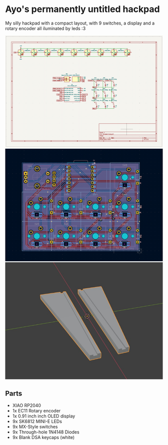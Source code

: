 # Ayo's permanently untitled hackpad

My silly hackpad with a compact layout, with 9 switches, a display and a rotary encoder all iluminated by leds :3

![](https://raw.githubusercontent.com/hackclub/hackpad/59013d092fb6d331cc8b6323a0dc9bb2baf4fd38/hackpads/ayos-permanently-untitled-hackpad/schematic.png)
![](https://raw.githubusercontent.com/hackclub/hackpad/59013d092fb6d331cc8b6323a0dc9bb2baf4fd38/hackpads/ayos-permanently-untitled-hackpad/pcb.png)
![](https://raw.githubusercontent.com/hackclub/hackpad/59013d092fb6d331cc8b6323a0dc9bb2baf4fd38/hackpads/ayos-permanently-untitled-hackpad/plate.jpg)

## Parts

- XIAO RP2040
- 1x EC11 Rotary encoder
- 1x 0.91 inch inch OLED display
- 9x SK6812 MINI-E LEDs
- 9x MX-Style switches
- 9x Through-hole 1N4148 Diodes
- 9x Blank DSA keycaps (white)
